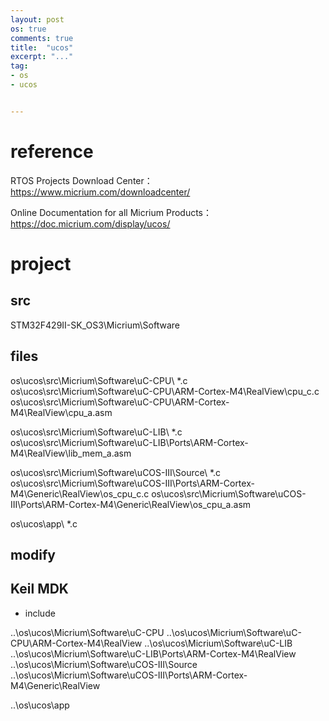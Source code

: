 ```yaml
---
layout: post
os: true
comments: true
title:  "ucos"
excerpt: "..."
tag:
- os
- ucos


---
```




# reference

RTOS Projects Download Center：https://www.micrium.com/downloadcenter/

Online Documentation for all Micrium Products：https://doc.micrium.com/display/ucos/



# project



## src

STM32F429II-SK_OS3\Micrium\Software



## files

os\ucos\src\Micrium\Software\uC-CPU\ *.c
os\ucos\src\Micrium\Software\uC-CPU\ARM-Cortex-M4\RealView\cpu_c.c
os\ucos\src\Micrium\Software\uC-CPU\ARM-Cortex-M4\RealView\cpu_a.asm

os\ucos\src\Micrium\Software\uC-LIB\ *.c
os\ucos\src\Micrium\Software\uC-LIB\Ports\ARM-Cortex-M4\RealView\lib_mem_a.asm

os\ucos\src\Micrium\Software\uCOS-III\Source\ *.c
os\ucos\src\Micrium\Software\uCOS-III\Ports\ARM-Cortex-M4\Generic\RealView\os_cpu_c.c
os\ucos\src\Micrium\Software\uCOS-III\Ports\ARM-Cortex-M4\Generic\RealView\os_cpu_a.asm

os\ucos\app\ *.c



## modify



## Keil MDK

- include

..\os\ucos\Micrium\Software\uC-CPU
..\os\ucos\Micrium\Software\uC-CPU\ARM-Cortex-M4\RealView
..\os\ucos\Micrium\Software\uC-LIB
..\os\ucos\Micrium\Software\uC-LIB\Ports\ARM-Cortex-M4\RealView
..\os\ucos\Micrium\Software\uCOS-III\Source
..\os\ucos\Micrium\Software\uCOS-III\Ports\ARM-Cortex-M4\Generic\RealView

..\os\ucos\app

